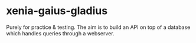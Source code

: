 # xenia-gaius-gladius
Purely for practice & testing.
The aim is to build an API on top of a database which handles queries through a webserver. 

